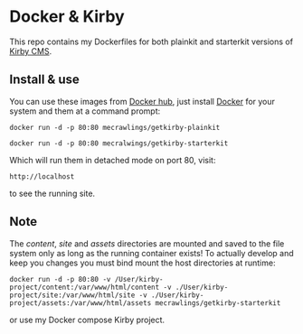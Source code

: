 # Docker & Kirby 

This repo contains my Dockerfiles for both plainkit and starterkit versions of [Kirby CMS](https://getkirby.com).

## Install & use

You can use these images from [Docker hub](https://hub.docker.com), just install [Docker](https://www.docker.com) for your system and them at a command prompt:

``docker run -d -p 80:80 mecrawlings/getkirby-plainkit``

``docker run -d -p 80:80 mecralwings/getkirby-starterkit``

Which will run them in detached mode on port 80, visit:

``http://localhost`` 

to see the running site.

## Note

The *content*, *site* and *assets* directories are mounted and saved to the file system only as long as the running container exists! To actually develop and keep you changes you must bind mount the host directories at runtime:

``docker run -d -p 80:80 -v /User/kirby-project/content:/var/www/html/content -v ./User/kirby-project/site:/var/www/html/site -v ./User/kirby-project/assets:/var/www/html/assets mecrawlings/getkirby-starterkit``

or use my Docker compose Kirby project.
